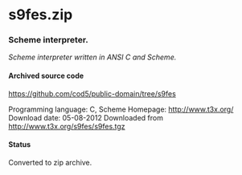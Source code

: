 # s9fes.zip #

### Scheme interpreter. ###

*Scheme interpreter written in ANSI C and Scheme.*

#### Archived source code ####
https://github.com/cod5/public-domain/tree/s9fes

Programming language: C, Scheme
Homepage: http://www.t3x.org/
Download date: 05-08-2012
Downloaded from http://www.t3x.org/s9fes/s9fes.tgz

#### Status ####
Converted to zip archive.

